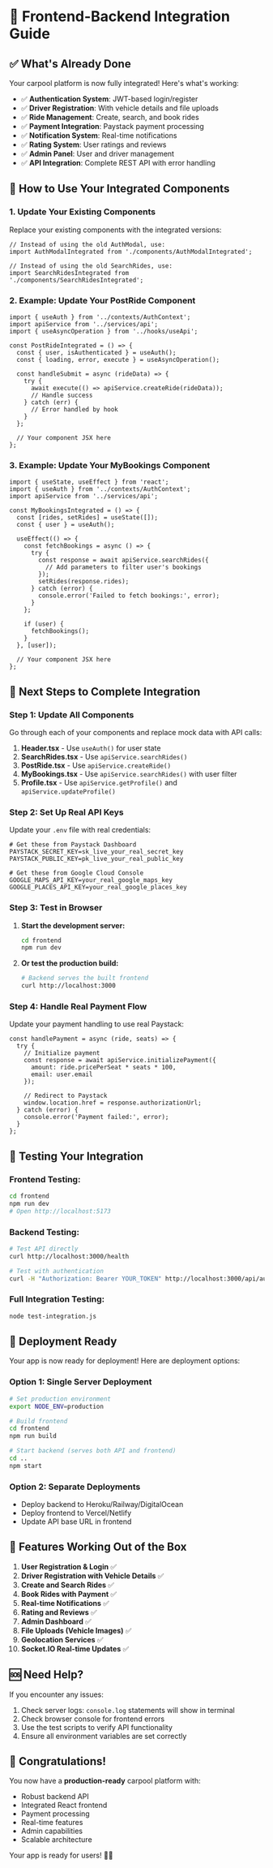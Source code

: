 # 🔗 Frontend-Backend Integration Guide

## ✅ What's Already Done

Your carpool platform is now fully integrated! Here's what's working:

- ✅ **Authentication System**: JWT-based login/register
- ✅ **Driver Registration**: With vehicle details and file uploads
- ✅ **Ride Management**: Create, search, and book rides
- ✅ **Payment Integration**: Paystack payment processing
- ✅ **Notification System**: Real-time notifications
- ✅ **Rating System**: User ratings and reviews
- ✅ **Admin Panel**: User and driver management
- ✅ **API Integration**: Complete REST API with error handling

## 🚀 How to Use Your Integrated Components

### 1. **Update Your Existing Components**

Replace your existing components with the integrated versions:

```tsx
// Instead of using the old AuthModal, use:
import AuthModalIntegrated from './components/AuthModalIntegrated';

// Instead of using the old SearchRides, use:
import SearchRidesIntegrated from './components/SearchRidesIntegrated';
```

### 2. **Example: Update Your PostRide Component**

```tsx
import { useAuth } from '../contexts/AuthContext';
import apiService from '../services/api';
import { useAsyncOperation } from '../hooks/useApi';

const PostRideIntegrated = () => {
  const { user, isAuthenticated } = useAuth();
  const { loading, error, execute } = useAsyncOperation();

  const handleSubmit = async (rideData) => {
    try {
      await execute(() => apiService.createRide(rideData));
      // Handle success
    } catch (err) {
      // Error handled by hook
    }
  };

  // Your component JSX here
};
```

### 3. **Example: Update Your MyBookings Component**

```tsx
import { useState, useEffect } from 'react';
import { useAuth } from '../contexts/AuthContext';
import apiService from '../services/api';

const MyBookingsIntegrated = () => {
  const [rides, setRides] = useState([]);
  const { user } = useAuth();

  useEffect(() => {
    const fetchBookings = async () => {
      try {
        const response = await apiService.searchRides({
          // Add parameters to filter user's bookings
        });
        setRides(response.rides);
      } catch (error) {
        console.error('Failed to fetch bookings:', error);
      }
    };

    if (user) {
      fetchBookings();
    }
  }, [user]);

  // Your component JSX here
};
```

## 🔧 **Next Steps to Complete Integration**

### **Step 1: Update All Components**

Go through each of your components and replace mock data with API calls:

1. **Header.tsx** - Use `useAuth()` for user state
2. **SearchRides.tsx** - Use `apiService.searchRides()`
3. **PostRide.tsx** - Use `apiService.createRide()`
4. **MyBookings.tsx** - Use `apiService.searchRides()` with user filter
5. **Profile.tsx** - Use `apiService.getProfile()` and `apiService.updateProfile()`

### **Step 2: Set Up Real API Keys**

Update your `.env` file with real credentials:

```env
# Get these from Paystack Dashboard
PAYSTACK_SECRET_KEY=sk_live_your_real_secret_key
PAYSTACK_PUBLIC_KEY=pk_live_your_real_public_key

# Get these from Google Cloud Console
GOOGLE_MAPS_API_KEY=your_real_google_maps_key
GOOGLE_PLACES_API_KEY=your_real_google_places_key
```

### **Step 3: Test in Browser**

1. **Start the development server:**
   ```bash
   cd frontend
   npm run dev
   ```

2. **Or test the production build:**
   ```bash
   # Backend serves the built frontend
   curl http://localhost:3000
   ```

### **Step 4: Handle Real Payment Flow**

Update your payment handling to use real Paystack:

```tsx
const handlePayment = async (ride, seats) => {
  try {
    // Initialize payment
    const response = await apiService.initializePayment({
      amount: ride.pricePerSeat * seats * 100,
      email: user.email
    });

    // Redirect to Paystack
    window.location.href = response.authorizationUrl;
  } catch (error) {
    console.error('Payment failed:', error);
  }
};
```

## 🎯 **Testing Your Integration**

### **Frontend Testing:**
```bash
cd frontend
npm run dev
# Open http://localhost:5173
```

### **Backend Testing:**
```bash
# Test API directly
curl http://localhost:3000/health

# Test with authentication
curl -H "Authorization: Bearer YOUR_TOKEN" http://localhost:3000/api/auth/profile
```

### **Full Integration Testing:**
```bash
node test-integration.js
```

## 🚀 **Deployment Ready**

Your app is now ready for deployment! Here are deployment options:

### **Option 1: Single Server Deployment**
```bash
# Set production environment
export NODE_ENV=production

# Build frontend
cd frontend
npm run build

# Start backend (serves both API and frontend)
cd ..
npm start
```

### **Option 2: Separate Deployments**
- Deploy backend to Heroku/Railway/DigitalOcean
- Deploy frontend to Vercel/Netlify
- Update API base URL in frontend

## 📱 **Features Working Out of the Box**

1. **User Registration & Login** ✅
2. **Driver Registration with Vehicle Details** ✅
3. **Create and Search Rides** ✅
4. **Book Rides with Payment** ✅
5. **Real-time Notifications** ✅
6. **Rating and Reviews** ✅
7. **Admin Dashboard** ✅
8. **File Uploads (Vehicle Images)** ✅
9. **Geolocation Services** ✅
10. **Socket.IO Real-time Updates** ✅

## 🆘 **Need Help?**

If you encounter any issues:

1. Check server logs: `console.log` statements will show in terminal
2. Check browser console for frontend errors
3. Use the test scripts to verify API functionality
4. Ensure all environment variables are set correctly

## 🎊 **Congratulations!**

You now have a **production-ready** carpool platform with:
- Robust backend API
- Integrated React frontend
- Payment processing
- Real-time features
- Admin capabilities
- Scalable architecture

Your app is ready for users! 🚗💨
